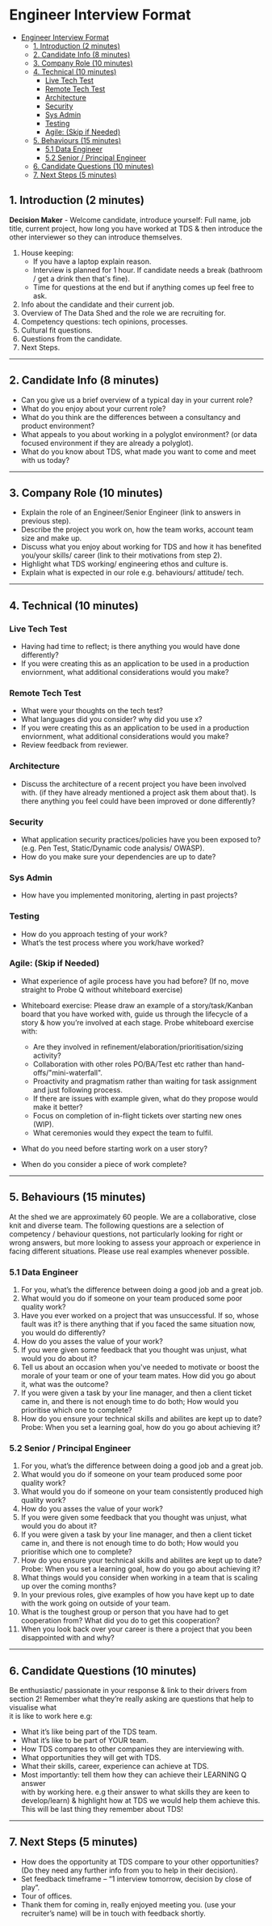 # Engineer Interview Format

- [Engineer Interview Format](#engineer-interview-format)
  - [1. Introduction (2 minutes)](#1-introduction-2-minutes)
  - [2. Candidate Info (8 minutes)](#2-candidate-info-8-minutes)
  - [3. Company Role (10 minutes)](#3-company-role-10-minutes)
  - [4. Technical (10 minutes)](#4-technical-10-minutes)
    - [Live Tech Test](#live-tech-test)
    - [Remote Tech Test](#remote-tech-test)
    - [Architecture](#architecture)
    - [Security](#security)
    - [Sys Admin](#sys-admin)
    - [Testing](#testing)
    - [Agile: (Skip if Needed)](#agile-skip-if-needed)
  - [5. Behaviours (15 minutes)](#5-behaviours-15-minutes)
    - [5.1 Data Engineer](#51-data-engineer)
    - [5.2 Senior / Principal Engineer](#52-senior--principal-engineer)
  - [6. Candidate Questions (10 minutes)](#6-candidate-questions-10-minutes)
  - [7. Next Steps (5 minutes)](#7-next-steps-5-minutes)

## 1. Introduction (2 minutes)

**Decision Maker** - Welcome candidate, introduce yourself: Full name, job
title, current project, how long you have worked at TDS & then introduce the
other interviewer so they can introduce themselves.

1. House keeping:
   - If you have a laptop explain reason.
   - Interview is planned for 1 hour. If candidate needs a break (bathroom / get
     a drink then that's fine).
   - Time for questions at the end but if anything comes up feel free to ask.
2. Info about the candidate and their current job.
3. Overview of The Data Shed and the role we are recruiting for.
4. Competency questions: tech opinions, processes.
5. Cultural fit questions.
6. Questions from the candidate.
7. Next Steps.

---

## 2. Candidate Info (8 minutes)

- Can you give us a brief overview of a typical day in your current role?
- What do you enjoy about your current role?
- What do you think are the differences between a consultancy and product
  environment?
- What appeals to you about working in a polyglot environment? (or data focused
  environment if they are already a polyglot).
- What do you know about TDS, what made you want to come and meet with us today?

---

## 3. Company Role (10 minutes)

- Explain the role of an Engineer/Senior Engineer (link to answers in previous
  step).
- Describe the project you work on, how the team works, account team size and
  make up.
- Discuss what you enjoy about working for TDS and how it has benefited you/your
  skills/ career (link to their motivations from step 2).
- Highlight what TDS working/ engineering ethos and culture is.
- Explain what is expected in our role e.g. behaviours/ attitude/ tech.

---

## 4. Technical (10 minutes)

### Live Tech Test

- Having had time to reflect; is there anything you would have done differently?
- If you were creating this as an application to be used in a production
  enviornment, what additional considerations would you make?

### Remote Tech Test

- What were your thoughts on the tech test?
- What languages did you consider? why did you use x?
- If you were creating this as an application to be used in a production
  enviornment, what additional considerations would you make?
- Review feedback from reviewer.

### Architecture

- Discuss the architecture of a recent project you have been involved with. (if
  they have already mentioned a project ask them about that). Is there anything
  you feel could have been improved or done differently?

### Security

- What application security practices/policies have you been exposed to? (e.g.
  Pen Test, Static/Dynamic code analysis/ OWASP).
- How do you make sure your dependencies are up to date?

### Sys Admin

- How have you implemented monitoring, alerting in past projects?

### Testing

- How do you approach testing of your work?
- What’s the test process where you work/have worked?

### Agile: (Skip if Needed)

- What experience of agile process have you had before? (If no, move straight to
  Probe Q without whiteboard exercise)

- Whiteboard exercise: Please draw an example of a story/task/Kanban board that
  you have worked with, guide us through the lifecycle of a story & how you’re
  involved at each stage. Probe whiteboard exercise with:

  - Are they involved in refinement/elaboration/prioritisation/sizing activity?
  - Collaboration with other roles PO/BA/Test etc rather than
    hand-offs/"mini-waterfall".
  - Proactivity and pragmatism rather than waiting for task assignment and just
    following process.
  - If there are issues with example given, what do they propose would make it
    better?
  - Focus on completion of in-flight tickets over starting new ones (WIP).
  - What ceremonies would they expect the team to fulfil.

- What do you need before starting work on a user story?
- When do you consider a piece of work complete?

---

## 5. Behaviours (15 minutes)

At the shed we are approximately 60 people. We are a collaborative, close knit
and diverse team. The following questions are a selection of competency /
behaviour questions, not particularly looking for right or wrong answers, but
more looking to assess your approach or experience in facing different
situations. Please use real examples whenever possible.

### 5.1 Data Engineer

1. For you, what’s the difference between doing a good job and a great job.
2. What would you do if someone on your team produced some poor quality work?
3. Have you ever worked on a project that was unsuccessful. If so, whose fault
   was it? is there anything that if you faced the same situation now, you would
   do differently?
4. How do you asses the value of your work?
5. If you were given some feedback that you thought was unjust, what would you
   do about it?
6. Tell us about an occasion when you've needed to motivate or boost the morale
   of your team or one of your team mates. How did you go about it, what was the
   outcome?
7. If you were given a task by your line manager, and then a client ticket came
   in, and there is not enough time to do both; How would you prioritise which
   one to complete?
8. How do you ensure your technical skills and abilites are kept up to date?
   Probe: When you set a learning goal, how do you go about achieving it?

### 5.2 Senior / Principal Engineer

1. For you, what’s the difference between doing a good job and a great job.
2. What would you do if someone on your team produced some poor quality work?
3. What would you do if someone on your team consistently produced high quality
   work?
4. How do you asses the value of your work?
5. If you were given some feedback that you thought was unjust, what would you
   do about it?
6. If you were given a task by your line manager, and then a client ticket came
   in, and there is not enough time to do both; How would you prioritise which
   one to complete?
7. How do you ensure your technical skills and abilites are kept up to date?
   Probe: When you set a learning goal, how do you go about achieving it?
8. What things would you consider when working in a team that is scaling up over
   the coming months?
9. In your previous roles, give examples of how you have kept up to date with
   the work going on outside of your team.
10. What is the toughest group or person that you have had to get cooperation
    from? What did you do to get this cooperation?
11. When you look back over your career is there a project that you been
    disappointed with and why?

---

## 6. Candidate Questions (10 minutes)

Be enthusiastic/ passionate in your response & link to their drivers from  
section 2! Remember what they’re really asking are questions that help to
visualise what  
it is like to work here e.g:

- What it’s like being part of the TDS team.
- What it’s like to be part of YOUR team.
- How TDS compares to other companies they are interviewing with.
- What opportunities they will get with TDS.
- What their skills, career, experience can achieve at TDS.
- Most importantly: tell them how they can achieve their LEARNING Q answer  
   with by working here. e.g their answer to what skills they are keen to develop/learn)
  & highlight how at TDS we would help them achieve this. This will be last thing
  they remember about TDS!

---

## 7. Next Steps (5 minutes)

- How does the opportunity at TDS compare to your other opportunities? (Do they
  need any further info from you to help in their decision).
- Set feedback timeframe – “1 interview tomorrow, decision by close of play”.
- Tour of offices.
- Thank them for coming in, really enjoyed meeting you. (use your recruiter’s
  name) will be in touch with feedback shortly.
